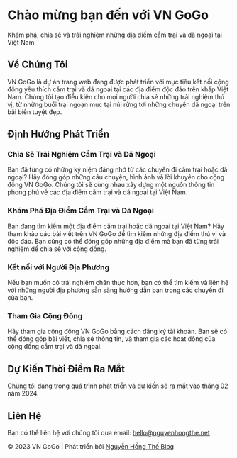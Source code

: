 # Chào mừng bạn đến với VN GoGo

Khám phá, chia sẻ và trải nghiệm những địa điểm cắm trại và dã ngoại tại Việt Nam

## Về Chúng Tôi

VN GoGo là dự án trang web đang được phát triển với mục tiêu kết nối cộng đồng yêu thích cắm trại và dã ngoại tại các địa điểm độc đáo trên khắp Việt Nam. Chúng tôi tạo điều kiện cho mọi người chia sẻ những trải nghiệm thú vị, từ những buổi trại ngoạn mục tại núi rừng tới những chuyến dã ngoại trên bãi biển tuyệt đẹp.

## Định Hướng Phát Triển

### Chia Sẻ Trải Nghiệm Cắm Trại và Dã Ngoại

Bạn đã từng có những kỷ niệm đáng nhớ từ các chuyến đi cắm trại hoặc dã ngoại? Hãy đóng góp những câu chuyện, hình ảnh và lời khuyên cho cộng đồng VN GoGo. Chúng tôi sẽ cùng nhau xây dựng một nguồn thông tin phong phú về các địa điểm cắm trại và dã ngoại tại Việt Nam.

### Khám Phá Địa Điểm Cắm Trại và Dã Ngoại

Bạn đang tìm kiếm một địa điểm cắm trại hoặc dã ngoại tại Việt Nam? Hãy tham khảo các bài viết trên VN GoGo để tìm kiếm những địa điểm thú vị và độc đáo. Bạn cũng có thể đóng góp những địa điểm mà bạn đã từng trải nghiệm để chia sẻ với cộng đồng.

### Kết nối với Người Địa Phương

Nếu bạn muốn có trải nghiệm chân thực hơn, bạn có thể tìm kiếm và liên hệ với những người địa phương sẵn sàng hướng dẫn bạn trong các chuyến đi của bạn.

### Tham Gia Cộng Đồng

Hãy tham gia cộng đồng VN GoGo bằng cách đăng ký tài khoản. Bạn sẽ có thể đóng góp bài viết, chia sẻ thông tin, và tham gia các hoạt động của cộng đồng cắm trại và dã ngoại.

## Dự Kiến Thời Điểm Ra Mắt

Chúng tôi đang trong quá trình phát triển và dự kiến sẽ ra mắt vào tháng 02 năm 2024.

## Liên Hệ

Bạn có thể liên hệ với chúng tôi qua email: [hello@nguyenhongthe.net](mailto:hello@nguyenhongthe.net)

© 2023 VN GoGo | Phát triển bởi [Nguyễn Hồng Thế Blog](https://nguyenhongthe.net)